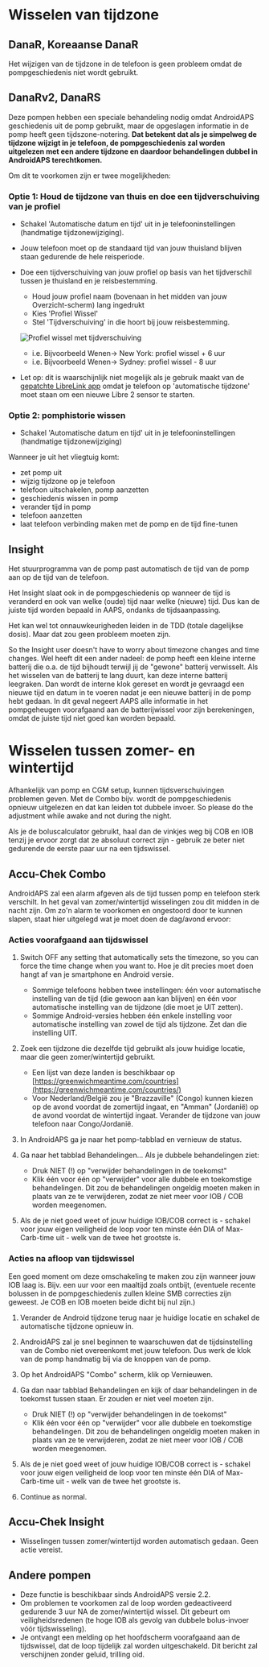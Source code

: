 # Wisselen van tijdzone

## DanaR, Koreaanse DanaR

Het wijzigen van de tijdzone in de telefoon is geen probleem omdat de pompgeschiedenis niet wordt gebruikt.

## DanaRv2, DanaRS

Deze pompen hebben een speciale behandeling nodig omdat AndroidAPS geschiedenis uit de pomp gebruikt, maar de opgeslagen informatie in de pomp heeft geen tijdszone-notering. **Dat betekent dat als je simpelweg de tijdzone wijzigt in je telefoon, de pompgeschiedenis zal worden uitgelezen met een andere tijdzone en daardoor behandelingen dubbel in AndroidAPS terechtkomen.**

Om dit te voorkomen zijn er twee mogelijkheden:

### Optie 1: Houd de tijdzone van thuis en doe een tijdverschuiving van je profiel

* Schakel 'Automatische datum en tijd' uit in je telefooninstellingen (handmatige tijdzonewijziging).
* Jouw telefoon moet op de standaard tijd van jouw thuisland blijven staan gedurende de hele reisperiode.
* Doe een tijdverschuiving van jouw profiel op basis van het tijdverschil tussen je thuisland en je reisbestemming.
   * Houd jouw profiel naam (bovenaan in het midden van jouw Overzicht-scherm) lang ingedrukt
   * Kies 'Profiel Wissel'
   * Stel 'Tijdverschuiving' in die hoort bij jouw reisbestemming.

   ![Profiel wissel met tijdverschuiving](../images/ProfileSwitchTimeShift2.png)

   * i.e. Bijvoorbeeld Wenen-> New York: profiel wissel + 6 uur
   * i.e. Bijvoorbeeld Wenen-> Sydney: profiel wissel - 8 uur
* Let op: dit is waarschijnlijk niet mogelijk als je gebruik maakt van de [gepatchte LibreLink app](../Hardware/Libre2#time-zone-travelling) omdat je telefoon op 'automatische tijdzone' moet staan om een nieuwe Libre 2 sensor te starten.

### Optie 2: pomphistorie wissen

* Schakel 'Automatische datum en tijd' uit in je telefooninstellingen (handmatige tijdzonewijziging)

Wanneer je uit het vliegtuig komt:

* zet pomp uit
* wijzig tijdzone op je telefoon
* telefoon uitschakelen, pomp aanzetten
* geschiedenis wissen in pomp
* verander tijd in pomp
* telefoon aanzetten
* laat telefoon verbinding maken met de pomp en de tijd fine-tunen

## Insight

Het stuurprogramma van de pomp past automatisch de tijd van de pomp aan op de tijd van de telefoon.

Het Insight slaat ook in de pompgeschiedenis op wanneer de tijd is veranderd en ook van welke (oude) tijd naar welke (nieuwe) tijd. Dus kan de juiste tijd worden bepaald in AAPS, ondanks de tijdsaanpassing.

Het kan wel tot onnauwkeurigheden leiden in de TDD (totale dagelijkse dosis). Maar dat zou geen probleem moeten zijn.

So the Insight user doesn't have to worry about timezone changes and time changes. Wel heeft dit een ander nadeel: de pomp heeft een kleine interne batterij die o.a. de tijd bijhoudt terwijl jij de "gewone" batterij verwisselt. Als het wisselen van de batterij te lang duurt, kan deze interne batterij leegraken. Dan wordt de interne klok gereset en wordt je gevraagd een nieuwe tijd en datum in te voeren nadat je een nieuwe batterij in de pomp hebt gedaan. In dit geval negeert AAPS alle informatie in het pompgeheugen voorafgaand aan de batterijwissel voor zijn berekeningen, omdat de juiste tijd niet goed kan worden bepaald.

# Wisselen tussen zomer- en wintertijd

Afhankelijk van pomp en CGM setup, kunnen tijdsverschuivingen problemen geven. Met de Combo bijv. wordt de pompgeschiedenis opnieuw uitgelezen en dat kan leiden tot dubbele invoer. So please do the adjustment while awake and not during the night.

Als je de boluscalculator gebruikt, haal dan de vinkjes weg bij COB en IOB tenzij je ervoor zorgt dat ze absoluut correct zijn - gebruik ze beter niet gedurende de eerste paar uur na een tijdswissel.

## Accu-Chek Combo

AndroidAPS zal een alarm afgeven als de tijd tussen pomp en telefoon sterk verschilt. In het geval van zomer/wintertijd wisselingen zou dit midden in de nacht zijn. Om zo'n alarm te voorkomen en ongestoord door te kunnen slapen, staat hier uitgelegd wat je moet doen de dag/avond ervoor:

### Acties voorafgaand aan tijdswissel
1. Switch OFF any setting that automatically sets the timezone, so you can force the time change when you want to. Hoe je dit precies moet doen hangt af van je smartphone en Android versie.

   * Sommige telefoons hebben twee instellingen: één voor automatische instelling van de tijd (die gewoon aan kan blijven) en één voor automatische instelling van de tijdzone (die moet je UIT zetten).
   * Sommige Android-versies hebben één enkele instelling voor automatische instelling van zowel de tijd als tijdzone. Zet dan die instelling UIT.

2. Zoek een tijdzone die dezelfde tijd gebruikt als jouw huidige locatie, maar die geen zomer/wintertijd gebruikt.

   * Een lijst van deze landen is beschikbaar op [https://greenwichmeantime.com/countries](https://greenwichmeantime.com/countries/)
   * Voor Nederland/België zou je "Brazzaville" (Congo) kunnen kiezen op de avond voordat de zomertijd ingaat, en "Amman" (Jordanië) op de avond voordat de wintertijd ingaat. Verander de tijdzone van jouw telefoon naar Congo/Jordanië.

3. In AndroidAPS ga je naar het pomp-tabblad en vernieuw de status.
4. Ga naar het tabblad Behandelingen... Als je dubbele behandelingen ziet:

   * Druk NIET (!) op "verwijder behandelingen in de toekomst"
   * Klik één voor één op "verwijder" voor alle dubbele en toekomstige behandelingen. Dit zou de behandelingen ongeldig moeten maken in plaats van ze te verwijderen, zodat ze niet meer voor IOB / COB worden meegenomen.

5. Als de je niet goed weet of jouw huidige IOB/COB correct is - schakel voor jouw eigen veiligheid de loop voor ten minste één DIA of Max-Carb-time uit - welk van de twee het grootste is.

### Acties na afloop van tijdswissel
Een goed moment om deze omschakeling te maken zou zijn wanneer jouw IOB laag is. Bijv. een uur voor een maaltijd zoals ontbijt, (eventuele recente bolussen in de pompgeschiedenis zullen kleine SMB correcties zijn geweest. Je COB en IOB moeten beide dicht bij nul zijn.)

1. Verander de Android tijdzone terug naar je huidige locatie en schakel de automatische tijdzone opnieuw in.
2. AndroidAPS zal je snel beginnen te waarschuwen dat de tijdsinstelling van de Combo niet overeenkomt met jouw telefoon. Dus werk de klok van de pomp handmatig bij via de knoppen van de pomp.
3. Op het AndroidAPS "Combo" scherm, klik op Vernieuwen.
4. Ga dan naar tabblad Behandelingen en kijk of daar behandelingen in de toekomst tussen staan. Er zouden er niet veel moeten zijn.

   * Druk NIET (!) op "verwijder behandelingen in de toekomst"
   * Klik één voor één op "verwijder" voor alle dubbele en toekomstige behandelingen. Dit zou de behandelingen ongeldig moeten maken in plaats van ze te verwijderen, zodat ze niet meer voor IOB / COB worden meegenomen.

5. Als de je niet goed weet of jouw huidige IOB/COB correct is - schakel voor jouw eigen veiligheid de loop voor ten minste één DIA of Max-Carb-time uit - welk van de twee het grootste is.
6. Continue as normal.

## Accu-Chek Insight

* Wisselingen tussen zomer/wintertijd worden automatisch gedaan. Geen actie vereist.

## Andere pompen

* Deze functie is beschikbaar sinds AndroidAPS versie 2.2.
* Om problemen te voorkomen zal de loop worden gedeactiveerd gedurende 3 uur NA de zomer/wintertijd wissel. Dit gebeurt om veiligheidsredenen (te hoge IOB als gevolg van dubbele bolus-invoer vóór tijdswisseling).
* Je ontvangt een melding op het hoofdscherm voorafgaand aan de tijdswissel, dat de loop tijdelijk zal worden uitgeschakeld. Dit bericht zal verschijnen zonder geluid, trilling oid.
